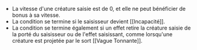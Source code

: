  + La vitesse d'une créature saisie est de 0, et elle ne peut bénéficier de bonus à sa vitesse.
 + La condition se termine si le saisisseur devient [[Incapacité]].
 + La condition se termine également si un effet retire la créature saisie de la porté du saisisseur ou de l'effet saisissant, comme lorsqu'une créature est projetée par le sort [[Vague Tonnante]].